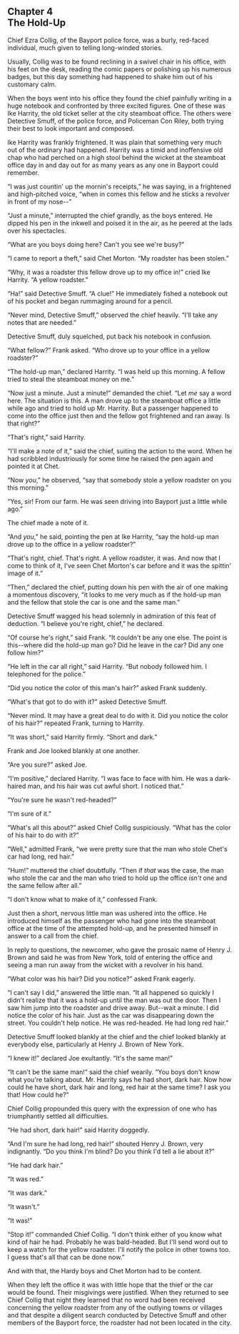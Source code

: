 ## Chapter 4 <br/> The Hold-Up

Chief Ezra Collig, of the Bayport police force, was a burly, red-faced individual, much given to telling long-winded stories.

Usually, Collig was to be found reclining in a swivel chair in his office, with his feet on the desk, reading the comic papers or polishing up his numerous badges, but this day something had happened to shake him out of his customary calm.

When the boys went into his office they found the chief painfully writing in a huge notebook and confronted by three excited figures. One of these was Ike Harrity, the old ticket seller at the city steamboat office. The others were Detective Smuff, of the police force, and Policeman Con Riley, both trying their best to look important and composed.

Ike Harrity was frankly frightened. It was plain that something very much out of the ordinary had happened. Harrity was a timid and inoffensive old chap who had perched on a high stool behind the wicket at the steamboat office day in and day out for as many years as any one in Bayport could remember.

“I was just countin' up the mornin's receipts,” he was saying, in a frightened and high-pitched voice, “when in comes this fellow and he sticks a revolver in front of my nose--”

“Just a minute,” interrupted the chief grandly, as the boys entered. He dipped his pen in the inkwell and poised it in the air, as he peered at the lads over his spectacles.

“What are you boys doing here? Can't you see we're busy?”

“I came to report a theft,” said Chet Morton. “My roadster has been stolen.”

“Why, it was a roadster this fellow drove up to my office in!” cried Ike Harrity. “A yellow roadster.”

“Ha!” said Detective Smuff. “A clue!” He immediately fished a notebook out of his pocket and began rummaging around for a pencil.

“Never mind, Detective Smuff,” observed the chief heavily. “I'll take any notes that are needed.”

Detective Smuff, duly squelched, put back his notebook in confusion.

“What fellow?” Frank asked. “Who drove up to your office in a yellow roadster?”

“The hold-up man,” declared Harrity. “I was held up this morning. A fellow tried to steal the steamboat money on me.”

“Now just a minute. Just a minute!” demanded the chief. “Let *me* say a word here. The situation is this. A man drove up to the steamboat office a little while ago and tried to hold up Mr. Harrity. But a passenger happened to come into the office just then and the fellow got frightened and ran away. Is that right?”

“That's right,” said Harrity.

“I'll make a note of it,” said the chief, suiting the action to the word. When he had scribbled industriously for some time he raised the pen again and pointed it at Chet.

“Now *you*,” he observed, “say that somebody stole a yellow roadster on you this morning.”

“Yes, sir! From our farm. He was seen driving into Bayport just a little while ago.”

The chief made a note of it.

“And *you*,” he said, pointing the pen at Ike Harrity, “say the hold-up man drove up to the office in a yellow roadster?”

“That's right, chief. That's right. A yellow roadster, it was. And now that I come to think of it, I've seen Chet Morton's car before and it was the spittin' image of it.”

“Then,” declared the chief, putting down his pen with the air of one making a momentous discovery, “it looks to me very much as if the hold-up man and the fellow that stole the car is one and the same man.”

Detective Smuff wagged his head solemnly in admiration of this feat of deduction. “I believe you're right, chief,” he declared.

“Of course he's right,” said Frank. “It couldn't be any one else. The point is this--where did the hold-up man go? Did he leave in the car? Did any one follow him?”

“He left in the car all right,” said Harrity. “But nobody followed him. I telephoned for the police.”

“Did you notice the color of this man's hair?” asked Frank suddenly.

“What's that got to do with it?” asked Detective Smuff.

“Never mind. It may have a great deal to do with it. Did you notice the color of his hair?” repeated Frank, turning to Harrity.

“It was short,” said Harrity firmly. “Short and dark.”

Frank and Joe looked blankly at one another.

“Are you sure?” asked Joe.

“I'm positive,” declared Harrity. “I was face to face with him. He was a dark-haired man, and his hair was cut awful short. I noticed that.”

“You're sure he wasn't red-headed?”

“I'm sure of it.”

“What's all this about?” asked Chief Collig suspiciously. “What has the color of his hair to do with it?”

“Well,” admitted Frank, “we were pretty sure that the man who stole Chet's car had long, red hair.”

“Hum!” muttered the chief doubtfully. “Then if *that* was the case, the man who stole the car and the man who tried to hold up the office *isn't* one and the same fellow after all.”

“I don't know what to make of it,” confessed Frank.

Just then a short, nervous little man was ushered into the office. He introduced himself as the passenger who had gone into the steamboat office at the time of the attempted hold-up, and he presented himself in answer to a call from the chief.

In reply to questions, the newcomer, who gave the prosaic name of Henry J. Brown and said he was from New York, told of entering the office and seeing a man run away from the wicket with a revolver in his hand.

“What color was his hair? Did you notice?” asked Frank eagerly.

“I can't say I did,” answered the little man. “It all happened so quickly I didn't realize that it was a hold-up until the man was out the door. Then I saw him jump into the roadster and drive away. But--wait a minute. I did notice the color of his hair. Just as the car was disappearing down the street. You couldn't help notice. He was red-headed. He had long red hair.”

Detective Smuff looked blankly at the chief and the chief looked blankly at everybody else, particularly at Henry J. Brown of New York.

“I knew it!” declared Joe exultantly. “It's the same man!”

“It can't be the same man!” said the chief wearily. “You boys don't know what you're talking about. Mr. Harrity says he had short, dark hair. Now how could he have short, dark hair and long, red hair at the same time? I ask you that! How could he?”

Chief Collig propounded this query with the expression of one who has triumphantly settled all difficulties.

“He had short, dark hair!” said Harrity doggedly.

“And I'm sure he had long, red hair!” shouted Henry J. Brown, very indignantly. “Do you think I'm blind? Do you think I'd tell a lie about it?”

“He had dark hair.”

“It was red.”

“It was dark.”

“It wasn't.”

“It was!”

“Stop it!” commanded Chief Collig. “I don't think either of you know what kind of hair he had. Probably he was bald-headed. But I'll send word out to keep a watch for the yellow roadster. I'll notify the police in other towns too. I guess that's all that can be done now.”

And with that, the Hardy boys and Chet Morton had to be content.

When they left the office it was with little hope that the thief or the car would be found. Their misgivings were justified. When they returned to see Chief Collig that night they learned that no word had been received concerning the yellow roadster from any of the outlying towns or villages and that despite a diligent search conducted by Detective Smuff and other members of the Bayport force, the roadster had not been located in the city.